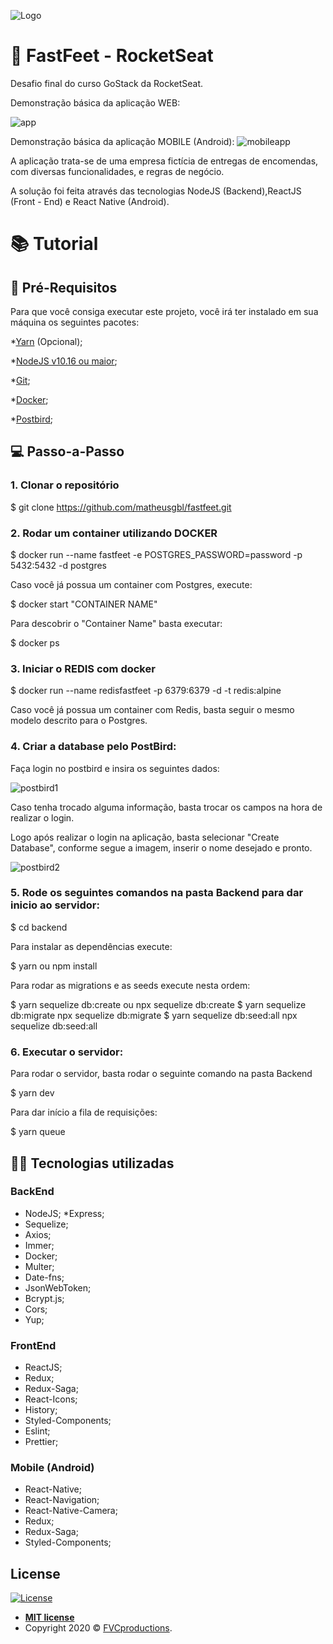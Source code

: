 ![Logo](https://user-images.githubusercontent.com/55060810/94372437-c9e10980-00d3-11eb-86a2-b12a05d1f937.png)


# 🚀 FastFeet - RocketSeat

Desafio final do curso GoStack da RocketSeat.

Demonstração básica da aplicação WEB:

![app](https://user-images.githubusercontent.com/55060810/99311600-9bfa8480-283b-11eb-873d-5be8b1f71b30.gif)


Demonstração básica da aplicação MOBILE (Android):
![mobileapp](https://user-images.githubusercontent.com/55060810/99421849-935a8a80-28dd-11eb-9804-ade5a2811cda.gif)



A aplicação trata-se de uma empresa fictícia de entregas de encomendas, com diversas funcionalidades,
e regras de negócio.

A solução foi feita através das tecnologias NodeJS (Backend),ReactJS (Front - End) e React Native (Android).

# 📚 Tutorial

## 🚩 Pré-Requisitos

Para que você consiga executar este projeto, você irá ter instalado em sua máquina os seguintes pacotes:

*[Yarn](https://yarnpkg.com/) (Opcional);

*[NodeJS v10.16 ou maior](https://nodejs.org/en/);

*[Git](https://git-scm.com/);

*[Docker](https://docker.com);

*[Postbird](https://www.electronjs.org/apps/postbird);

## 💻 Passo-a-Passo

### 1. Clonar o repositório

  $ git clone https://github.com/matheusgbl/fastfeet.git

### 2. Rodar um container utilizando DOCKER

  $ docker run --name fastfeet -e POSTGRES_PASSWORD=password -p 5432:5432 -d postgres

Caso você já possua um container com Postgres, execute:

  $ docker start "CONTAINER NAME"

Para descobrir o "Container Name" basta executar:

  $ docker ps

### 3. Iniciar o REDIS com docker

  $ docker run --name redisfastfeet -p 6379:6379 -d -t redis:alpine

Caso você já possua um container com Redis, basta seguir o mesmo modelo descrito para o Postgres.

### 4. Criar a database pelo PostBird:

  Faça login no postbird e insira os seguintes dados:


![postbird1](https://user-images.githubusercontent.com/55060810/99302043-95fda700-282d-11eb-8561-979dab145ac7.png)

  Caso tenha trocado alguma informação, basta trocar os campos na hora de realizar o login.

  Logo após realizar o login na aplicação, basta selecionar "Create Database", conforme segue a imagem, inserir o nome
  desejado e pronto.


![postbird2](https://user-images.githubusercontent.com/55060810/99302115-add52b00-282d-11eb-92a3-ed31df07cdb2.png)

### 5. Rode os seguintes comandos na pasta Backend para dar inicio ao servidor:

  $ cd backend

Para instalar as dependências execute:

  $ yarn ou npm install

Para rodar as migrations e as seeds execute nesta ordem:

  $ yarn sequelize db:create ou npx sequelize db:create
  $ yarn sequelize db:migrate npx sequelize db:migrate
  $ yarn sequelize db:seed:all npx sequelize db:seed:all

### 6. Executar o servidor:
Para rodar o servidor, basta rodar o seguinte comando na pasta Backend

  $ yarn dev

Para dar início a fila de requisições:

  $ yarn queue


## 👨‍💻 Tecnologias utilizadas

### BackEnd

* NodeJS;
*Express;
* Sequelize;
* Axios;
* Immer;
* Docker;
* Multer;
* Date-fns;
* JsonWebToken;
* Bcrypt.js;
* Cors;
* Yup;

### FrontEnd

* ReactJS;
* Redux;
* Redux-Saga;
* React-Icons;
* History;
* Styled-Components;
* Eslint;
* Prettier;

### Mobile (Android)

* React-Native;
* React-Navigation;
* React-Native-Camera;
* Redux;
* Redux-Saga;
* Styled-Components;


## License

[![License](http://img.shields.io/:license-mit-blue.svg?style=flat-square)](http://badges.mit-license.org)

- **[MIT license](http://opensource.org/licenses/mit-license.php)**
- Copyright 2020 © <a href="http://fvcproductions.com" target="_blank">FVCproductions</a>.